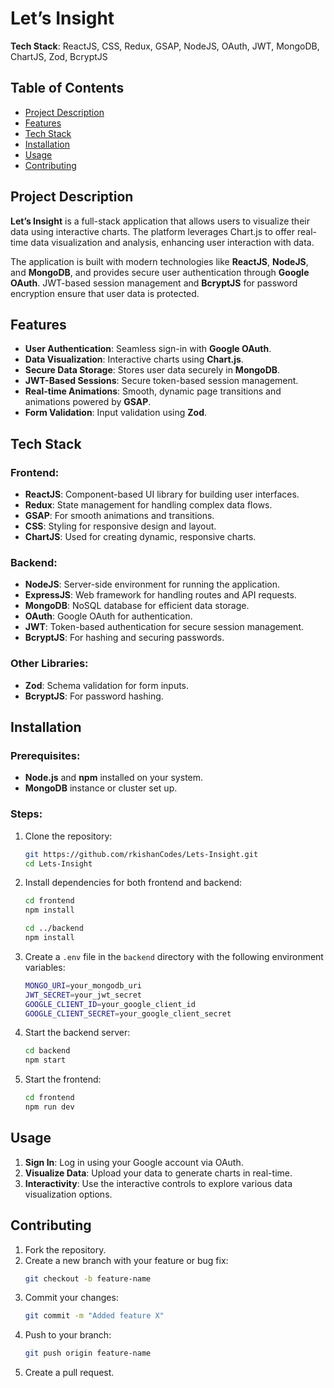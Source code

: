 # Let’s Insight

**Tech Stack**: ReactJS, CSS, Redux, GSAP, NodeJS, OAuth, JWT, MongoDB, ChartJS, Zod, BcryptJS

## Table of Contents
- [Project Description](#project-description)
- [Features](#features)
- [Tech Stack](#tech-stack)
- [Installation](#installation)
- [Usage](#usage)
- [Contributing](#contributing)

## Project Description
**Let’s Insight** is a full-stack application that allows users to visualize their data using interactive charts. The platform leverages Chart.js to offer real-time data visualization and analysis, enhancing user interaction with data. 

The application is built with modern technologies like **ReactJS**, **NodeJS**, and **MongoDB**, and provides secure user authentication through **Google OAuth**. JWT-based session management and **BcryptJS** for password encryption ensure that user data is protected. 

## Features
- **User Authentication**: Seamless sign-in with **Google OAuth**.
- **Data Visualization**: Interactive charts using **Chart.js**.
- **Secure Data Storage**: Stores user data securely in **MongoDB**.
- **JWT-Based Sessions**: Secure token-based session management.
- **Real-time Animations**: Smooth, dynamic page transitions and animations powered by **GSAP**.
- **Form Validation**: Input validation using **Zod**.
  
## Tech Stack

### Frontend:
- **ReactJS**: Component-based UI library for building user interfaces.
- **Redux**: State management for handling complex data flows.
- **GSAP**: For smooth animations and transitions.
- **CSS**: Styling for responsive design and layout.
- **ChartJS**: Used for creating dynamic, responsive charts.

### Backend:
- **NodeJS**: Server-side environment for running the application.
- **ExpressJS**: Web framework for handling routes and API requests.
- **MongoDB**: NoSQL database for efficient data storage.
- **OAuth**: Google OAuth for authentication.
- **JWT**: Token-based authentication for secure session management.
- **BcryptJS**: For hashing and securing passwords.

### Other Libraries:
- **Zod**: Schema validation for form inputs.
- **BcryptJS**: For password hashing.

## Installation

### Prerequisites:
- **Node.js** and **npm** installed on your system.
- **MongoDB** instance or cluster set up.

### Steps:
1. Clone the repository:
   ```bash
   git https://github.com/rkishanCodes/Lets-Insight.git
   cd Lets-Insight
   ```

2. Install dependencies for both frontend and backend:
   ```bash
   cd frontend
   npm install

   cd ../backend
   npm install
   ```

3. Create a `.env` file in the `backend` directory with the following environment variables:
   ```bash
   MONGO_URI=your_mongodb_uri
   JWT_SECRET=your_jwt_secret
   GOOGLE_CLIENT_ID=your_google_client_id
   GOOGLE_CLIENT_SECRET=your_google_client_secret
   ```

4. Start the backend server:
   ```bash
   cd backend
   npm start
   ```

5. Start the frontend:
   ```bash
   cd frontend
   npm run dev
   ```


## Usage
1. **Sign In**: Log in using your Google account via OAuth.
2. **Visualize Data**: Upload your data to generate charts in real-time.
3. **Interactivity**: Use the interactive controls to explore various data visualization options.



## Contributing
1. Fork the repository.
2. Create a new branch with your feature or bug fix:
   ```bash
   git checkout -b feature-name
   ```
3. Commit your changes:
   ```bash
   git commit -m "Added feature X"
   ```
4. Push to your branch:
   ```bash
   git push origin feature-name
   ```
5. Create a pull request.




